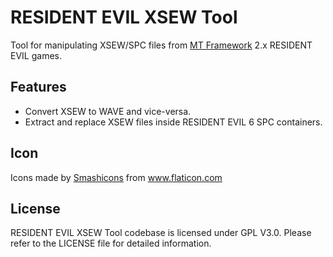 RESIDENT EVIL XSEW Tool
=======================

Tool for manipulating XSEW/SPC files from [MT Framework](https://en.wikipedia.org/wiki/MT_Framework) 2.x RESIDENT EVIL games.

## Features

* Convert XSEW to WAVE and vice-versa.
* Extract and replace XSEW files inside RESIDENT EVIL 6 SPC containers.

## Icon

<div>Icons made by <a href="https://www.flaticon.com/authors/smashicons" title="Smashicons">Smashicons</a> from <a href="https://www.flaticon.com/" title="Flaticon">www.flaticon.com</a></div>

## License

RESIDENT EVIL XSEW Tool codebase is  licensed under GPL V3.0.
Please refer to the LICENSE file for detailed information.
